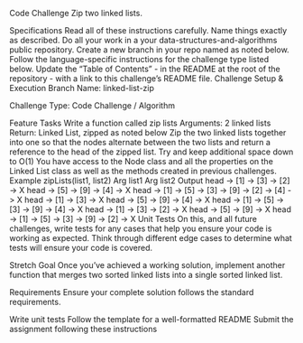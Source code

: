 Code Challenge
Zip two linked lists.

Specifications
Read all of these instructions carefully.
Name things exactly as described.
Do all your work in a your data-structures-and-algorithms public repository.
Create a new branch in your repo named as noted below.
Follow the language-specific instructions for the challenge type listed below.
Update the “Table of Contents” - in the README at the root of the repository - with a link to this challenge’s README file.
Challenge Setup & Execution
Branch Name: linked-list-zip

Challenge Type: Code Challenge / Algorithm

Feature Tasks
Write a function called zip lists
Arguments: 2 linked lists
Return: Linked List, zipped as noted below
Zip the two linked lists together into one so that the nodes alternate between the two lists and return a reference to the head of the zipped list.
Try and keep additional space down to O(1)
You have access to the Node class and all the properties on the Linked List class as well as the methods created in previous challenges.
Example
zipLists(list1, list2)
Arg list1	Arg list2	Output
head -> [1] -> [3] -> [2] -> X	head -> [5] -> [9] -> [4] -> X	head -> [1] -> [5] -> [3] -> [9] -> [2] -> [4] -> X
head -> [1] -> [3] -> X	head -> [5] -> [9] -> [4] -> X	head -> [1] -> [5] -> [3] -> [9] -> [4] -> X
head -> [1] -> [3] -> [2] -> X	head -> [5] -> [9] -> X	head -> [1] -> [5] -> [3] -> [9] -> [2] -> X
Unit Tests
On this, and all future challenges, write tests for any cases that help you ensure your code is working as expected. Think through different edge cases to determine what tests will ensure your code is covered.

Stretch Goal
Once you’ve achieved a working solution, implement another function that merges two sorted linked lists into a single sorted linked list.

Requirements
Ensure your complete solution follows the standard requirements.

Write unit tests
Follow the template for a well-formatted README
Submit the assignment following these instructions